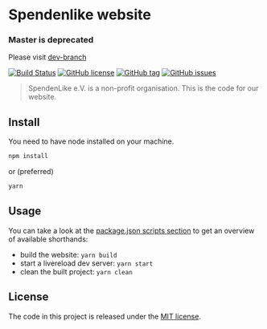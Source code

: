 # Spendenlike website 

### Master is deprecated
Please visit [dev-branch](https://github.com/marc101101/spendenlike/tree/dev)

[![Build Status](https://travis-ci.org/spendenlike/website.svg?branch=master)](https://travis-ci.org/spendenlike/website)
[![GitHub license](https://img.shields.io/github/license/spendenlike/website.svg)](https://github.com/spendenlike/website/LICENSE)
[![GitHub tag](https://img.shields.io/github/tag/spendenlike/website.svg)](https://github.com/spendenlike/website)
[![GitHub issues](https://img.shields.io/github/issues/spendenlike/website.svg)](https://github.com/spendenlike/website/issues)

> SpendenLike e.V. is a non-profit organisation. This is the code for our website.


## Install
You need to have node installed on your machine.

```bash
npm install
```
or (preferred)
```bash
yarn
```


## Usage

You can take a look at the [package.json scripts section](package.json) to get an overview of available shorthands:

* build the website: `yarn build`
* start a livereload dev server: `yarn start`
* clean the built project: `yarn clean`


## License

The code in this project is released under the [MIT license](LICENSE).
